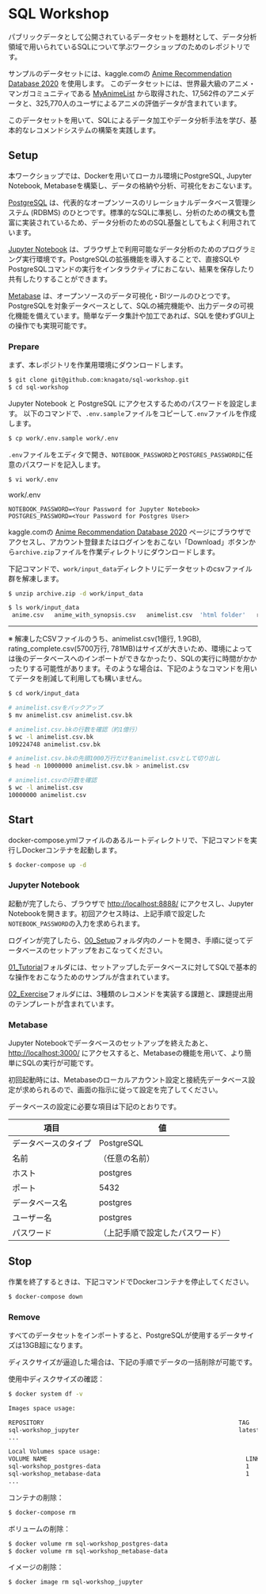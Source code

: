 # SQL Workshop

パブリックデータとして公開されているデータセットを題材として、データ分析領域で用いられているSQLについて学ぶワークショップのためのレポジトリです。

サンプルのデータセットには、kaggle.comの [Anime Recommendation Database 2020](https://www.kaggle.com/datasets/hernan4444/anime-recommendation-database-2020) を使用します。
このデータセットには、世界最大級のアニメ・マンガコミュニティである [MyAnimeList](https://myanimelist.net/) から取得された、17,562件のアニメデータと、325,770人のユーザによるアニメの評価データが含まれています。

このデータセットを用いて、SQLによるデータ加工やデータ分析手法を学び、基本的なレコメンドシステムの構築を実践します。

## Setup

本ワークショップでは、Dockerを用いてローカル環境にPostgreSQL, Jupyter Notebook, Metabaseを構築し、データの格納や分析、可視化をおこないます。

[PostgreSQL](https://www.postgresql.org/) は、代表的なオープンソースのリレーショナルデータベース管理システム (RDBMS) のひとつです。標準的なSQLに準拠し、分析のための構文も豊富に実装されているため、データ分析のためのSQL基盤としてもよく利用されています。

[Jupyter Notebook](https://jupyter.org/) は、ブラウザ上で利用可能なデータ分析のためのプログラミング実行環境です。PostgreSQLの拡張機能を導入することで、直接SQLやPostgreSQLコマンドの実行をインタラクティブにおこない、結果を保存したり共有したりすることができます。

[Metabase](https://www.metabase.com/) は、オープンソースのデータ可視化・BIツールのひとつです。PostgreSQLを対象データベースとして、SQLの補完機能や、出力データの可視化機能を備えています。簡単なデータ集計や加工であれば、SQLを使わずGUI上の操作でも実現可能です。

### Prepare

まず、本レポジトリを作業用環境にダウンロードします。

```bash
$ git clone git@github.com:knagato/sql-workshop.git
$ cd sql-workshop
```

Jupyter Notebook と PostgreSQL にアクセスするためのパスワードを設定します。
以下のコマンドで、`.env.sample`ファイルをコピーして`.env`ファイルを作成します。

```bash
$ cp work/.env.sample work/.env
```

`.env`ファイルをエディタで開き、`NOTEBOOK_PASSWORD`と`POSTGRES_PASSWORD`に任意のパスワードを記入します。

```bash
$ vi work/.env
```

work/.env
```
NOTEBOOK_PASSWORD=<Your Password for Jupyter Notebook>
POSTGRES_PASSWORD=<Your Password for Postgres User>
```

kaggle.comの [Anime Recommendation Database 2020](https://www.kaggle.com/datasets/hernan4444/anime-recommendation-database-2020) ページにブラウザでアクセスし、アカウント登録またはログインをおこない「Download」ボタンから`archive.zip`ファイルを作業ディレクトリにダウンロードします。

下記コマンドで、`work/input_data`ディレクトリにデータセットのcsvファイル群を解凍します。

```bash
$ unzip archive.zip -d work/input_data

$ ls work/input_data
 anime.csv   anime_with_synopsis.csv   animelist.csv  'html folder'   rating_complete.csv   watching_status.csv
```

---

※ 解凍したCSVファイルのうち、animelist.csv(1億行, 1.9GB), rating_complete.csv(5700万行, 781MB)はサイズが大きいため、環境によっては後のデータベースへのインポートができなかったり、SQLの実行に時間がかかったりする可能性があります。そのような場合は、下記のようなコマンドを用いてデータを削減して利用しても構いません。

```bash
$ cd work/input_data

# animelist.csvをバックアップ
$ mv animelist.csv animelist.csv.bk

# animelist.csv.bkの行数を確認（約1億行）
$ wc -l animelist.csv.bk
109224748 animelist.csv.bk

# animelist.csv.bkの先頭1000万行だけをanimelist.csvとして切り出し
$ head -n 10000000 animelist.csv.bk > animelist.csv

# animelist.csvの行数を確認
$ wc -l animelist.csv
10000000 animelist.csv
```

## Start

docker-compose.ymlファイルのあるルートディレクトリで、下記コマンドを実行しDockerコンテナを起動します。

```bash
$ docker-compose up -d
```

### Jupyter Notebook

起動が完了したら、ブラウザで [http://localhost:8888/](http://localhost:8888/) にアクセスし、Jupyter Notebookを開きます。初回アクセス時は、上記手順で設定した`NOTEBOOK_PASSWORD`の入力を求められます。

ログインが完了したら、[00_Setup](/work/00_Setup)フォルダ内のノートを開き、手順に従ってデータベースのセットアップをおこなってください。

[01_Tutorial](/work/01_Tutorial)フォルダには、セットアップしたデータベースに対してSQLで基本的な操作をおこなうためのサンプルが含まれています。

[02_Exercise](/work/02_Exercise)フォルダには、3種類のレコメンドを実装する課題と、課題提出用のテンプレートが含まれています。

### Metabase

Jupyter Notebookでデータベースのセットアップを終えたあと、[http://localhost:3000/](http://localhost:3000/) にアクセスすると、Metabaseの機能を用いて、より簡単にSQLの実行が可能です。

初回起動時には、Metabaseのローカルアカウント設定と接続先データベース設定が求められるので、画面の指示に従って設定を完了してください。

データベースの設定に必要な項目は下記のとおりです。

| 項目 | 値 |
|------|----|
| データベースのタイプ | PostgreSQL |
| 名前 | （任意の名前） |
| ホスト | postgres |
| ポート | 5432 |
| データベース名 | postgres |
| ユーザー名 | postgres |
| パスワード | （上記手順で設定したパスワード） |

## Stop

作業を終了するときは、下記コマンドでDockerコンテナを停止してください。

```bash
$ docker-compose down
```
### Remove

すべてのデータセットをインポートすると、PostgreSQLが使用するデータサイズは13GB超になります。

ディスクサイズが逼迫した場合は、下記の手順でデータの一括削除が可能です。

使用中ディスクサイズの確認：

```bash
$ docker system df -v

Images space usage:

REPOSITORY                                                       TAG                      IMAGE ID       CREATED         SIZE      SHARED SIZE   UNIQUE SIZE   CONTAINERS
sql-workshop_jupyter                                             latest                   5285597c4b09   3 days ago      3.081GB   3.08GB        1.416MB       1
...

Local Volumes space usage:
VOLUME NAME                                                        LINKS     SIZE
sql-workshop_postgres-data                                         1         13.12GB
sql-workshop_metabase-data                                         1         536.8kB
...
```

コンテナの削除：

```bash
$ docker-compose rm
```

ボリュームの削除：

```bash
$ docker volume rm sql-workshop_postgres-data
$ docker volume rm sql-workshop_metabase-data
```

イメージの削除：

```bash
$ docker image rm sql-workshop_jupyter
```
